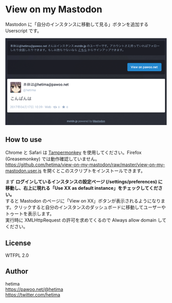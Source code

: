 # View on my Mastodon

Mastodon に「自分のインスタンスに移動して見る」ボタンを追加する Userscript です。

![screenshot.png](screenshot.png)

## How to use

Chrome と Safari は [Tampermonkey](http://tampermonkey.net/) を使用してください。Firefox (Greasemonkey) では動作確認していません。  
https://github.com/hetima/view-on-my-mastodon/raw/master/view-on-my-mastodon.user.js を開くとこのスクリプトをインストールできます。

まず **ログインしているインスタンスの設定ページ (/settings/preferences) に移動し、右上に現れる「Use XX as default instance」をチェックしてください。**  
すると Mastodon のページに「View on XX」ボタンが表示されるようになります。クリックすると自分のインスタンスのダッシュボードに移動してユーザーやトゥートを表示します。  
実行時に XMLHttpRequest の許可を求めてくるので Always allow domain してください。

## License
WTFPL 2.0

## Author
hetima  
https://pawoo.net/@hetima  
https://twitter.com/hetima  
